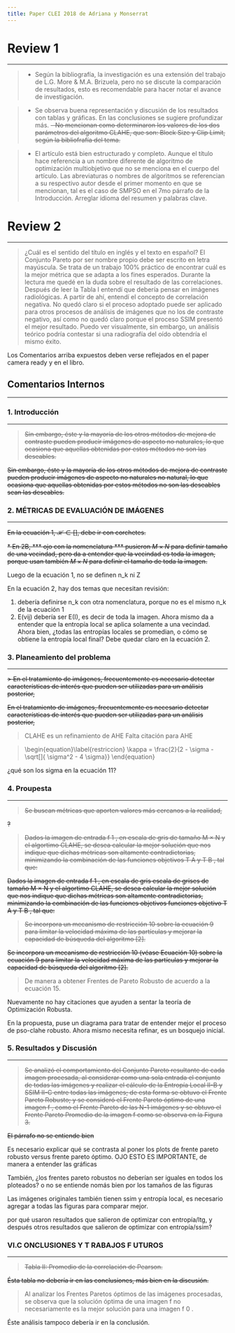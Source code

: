 ```yaml
---
title: Paper CLEI 2018 de Adriana y Monserrat
---
```


# Review 1
---------------
> - Según la bibliografía, la investigación es una extensión del trabajo
de L.G. More & M.A. Brizuela, pero no se discute la comparación de
resultados, esto es recomendable para hacer notar el avance de
investigación.

> - Se observa buena representación y discusión de los resultados con
tablas y gráficas. En las conclusiones se sugiere profundizar más. ~~- No
mencionan como determinaron los valores de los dos parámetros del
algoritmo CLAHE, que son: Block Size y Clip Limit, según la bibliofrafía
del tema.~~

> - El artículo está bien estructurado y completo. Aunque el título hace
referencia a un nombre diferente de algoritmo de optimización
multiobjetivo que no se menciona en el cuerpo del artículo. Las
abreviaturas o nombres de algoritmos se referencian a su respectivo
autor desde el primer momento en que se mencionan, tal es el caso de
SMPSO en el 7mo párrafo de la Introducción. Arreglar idioma del resumen
y palabras clave.

# Review 2
---------------

> ¿Cuál es el sentido del título en inglés y el texto en español? El
Conjunto Pareto por ser nombre propio debe ser escrito en letra
mayúscula. Se trata de un trabajo 100% práctico de encontrar cuál es la
mejor métrica que se adapta a los fines esperados. Durante la lectura me
quedé en la duda sobre el resultado de las correlaciones. Después de
leer la Tabla I entendí que debería pensar en imágenes radiológicas. A
partir de ahí, entendí el concepto de correlación negativa. No quedó
claro si el proceso adoptado puede ser aplicado para otros procesos de
análisis de imágenes que no los de contraste negativo, así como no quedó
claro porque el proceso SSIM presentó el mejor resultado. Puedo ver
visualmente, sin embargo, un análisis teórico podría contestar si una
radiografía del oído obtendría el mismo éxito.

Los Comentarios arriba expuestos deben verse reflejados en el paper camera ready y en el libro.

## Comentarios Internos
---------------

### 1. Introducción
-------------------

> ~~Sin embargo, éste y la mayorı́a de los otros métodos de mejora de
contraste pueden producir imágenes de aspecto no naturales,
lo que ocasiona que aquellas obtenidas por estos métodos no
son las deseables.~~

~~Sin embargo, éste y la mayorı́a de los otros métodos de mejora de
contraste pueden producir imágenes de aspecto no naturales no natural,
lo que ocasiona que aquellas obtenidas por estos métodos no son las deseables sean las deseables.~~

### 2. MÉTRICAS DE EVALUACIÓN DE IMÁGENES
-------------------

~~En la ecuación 1, $\mathscr{H} \in []$, debe ir con corchetes.~~


~~* En 2B, *** ojo con la nomenclatura *** pusieron $M \times N$ para definir tamaño de una vecindad, pero da a entender que la vecindad es toda la imagen, porque usan también $M \times N$ para definir el tamaño de toda la imagen.~~

Luego de la ecuación 1, no se definen n_k ni Z

En la ecuación 2, hay dos temas que necesitan revisión:
1. debería definirse n_k con otra nomenclatura, porque no es el mismo n_k de la ecuación 1
2. E(vij) debería ser E(I), es decir de toda la imagen. Ahora mismo da a entender que la entropía local se aplica solamente a una vecindad. Ahora bien, ¿todas las entropías locales se promedian, o cómo se obtiene la entropía local final? Debe quedar claro en la ecuación 2.

### 3. Planeamiento del problema
--------------------------------
~~> En el tratamiento de imágenes, frecuentemente es necesario
detectar caracterı́sticas de interés que pueden ser utilizadas
para un análisis posterior,~~

~~En el tratamiento de imágenes, frecuentemente es necesario
detectar caracterı́sticas de interés que pueden ser utilizadas
para un análisis posterior,~~

> CLAHE es  un  refinamiento  de AHE
Falta citación para AHE

> \begin{equation}\label{restriccion}
>    \kappa   = \frac{2}{2 - \sigma - \sqrt[]{ \sigma^2 - 4 \sigma}}
>\end{equation}

¿qué son los sigma en la ecuación 11?

### 4. Proupesta
-----------------
> ~~Se buscan métricas que aporten valores más cercanos a la
realidad,~~

~~?~~

> ~~Dados la imagen de entrada f 1 , en escala de gris de tamaño
M × N y el algortimo CLAHE, se desea calcular la mejor
solución que nos indique que dichas métricas son altamente
contradictorias, minimizando la combinación de las funciones
objetivos T A y T B , tal que:~~

~~Dados la imagen de entrada f 1 , en escala de gris escala de grises de tamaño
M × N y el algortimo CLAHE, se desea calcular la mejor
solución que nos indique que dichas métricas son altamente
contradictorias, minimizando la combinación de las funciones
objetivos funciones objetivo T A y T B , tal que:~~

> ~~Se incorpora un mecanismo de restricción 10 sobre la
ecuación 9 para limitar la velocidad máxima de las partı́culas
y mejorar la capacidad de búsqueda del algoritmo [2].~~

~~Se incorpora un mecanismo de restricción 10 (véase Ecuación 10) sobre la
ecuación 9 para limitar la velocidad máxima de las partı́culas
y mejorar la capacidad de búsqueda del algoritmo [2].~~

> De manera a obtener Frentes de Pareto Robusto de acuerdo
a la ecuación 15.

Nuevamente no hay citaciones que ayuden a sentar la teoría de Optimización Robusta.

En la propuesta, puse un diagrama para tratar de entender mejor el proceso de pso-clahe robusto. Ahora mismo necesita refinar, es un bosquejo inicial.

### 5. Resultados y Discusión
-----------------

> ~~Se analizó el comportamiento del Conjunto Pareto resultante
de cada imagen procesada, al considerar como una sola entrada
el conjunto de todas las imágenes y realizar el cálculo de la
Entropı́a Local II-B y SSIM II-C entre todas las imágenes; de
esta forma se obtuvo el Frente Pareto Robusto; y se consideró
el Frente Pareto óptimo de una imagen f , como el Frente
Pareto de las N-1 imágenes y se obtuvo el Frente Pareto
Promedio de la imagen f como se observa en la Figura 3.~~

~~El párrafo no se entiende bien~~

Es necesario explicar qué se contrasta al poner los plots de frente pareto robusto versus frente pareto óptimo. OJO ESTO ES IMPORTANTE, de manera a entender las gráficas 

También, ¿los frentes pareto robustos no deberían ser iguales en todos los ploteados? o no se entiende nomás bien por los tamaños de las figuras

Las imágenes originales también tienen ssim y entropía local, es necesario agregar a todas las figuras para comparar mejor.

por qué usaron resultados que salieron de optimizar con entropía/ltg, y después otros resultados que salieron de optimizar con entropía/ssim?

### VI.C ONCLUSIONES Y T RABAJOS F UTUROS
------------------------------------------

> ~~Tabla II: Promedio de la correlación de Pearson.~~

~~Ésta tabla no debería ir en las conclusiones, más bien en la discusión.~~

> Al analizar los Frentes Paretos óptimos de las imágenes
procesadas, se observa que la solución óptima de una imagen
f no necesariamente es la mejor solución para una imagen f 0 .

Éste análisis tampoco debería ir en la conclusión.